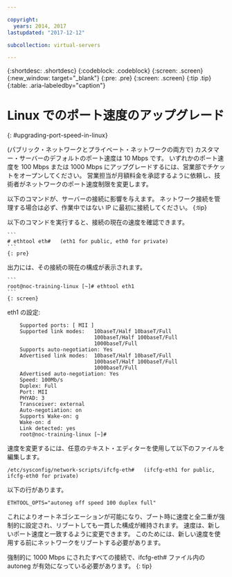```yaml
---

copyright:
  years: 2014, 2017
lastupdated: "2017-12-12"

subcollection: virtual-servers

---
```


{:shortdesc: .shortdesc}
{:codeblock: .codeblock}
{:screen: .screen}
{:new_window: target="_blank"}
{:pre: .pre}
{:screen: .screen}
{:tip .tip}
{:table: .aria-labeledby="caption"}

# Linux でのポート速度のアップグレード
{: #upgrading-port-speed-in-linux}

(パブリック・ネットワークとプライベート・ネットワークの両方で) カスタマー・サーバーのデフォルトのポート速度は 10 Mbps です。 いずれかのポート速度を 100 Mbps または 1000 Mbps にアップグレードするには、営業部でチケットをオープンしてください。 営業担当が月額料金を承認するように依頼し、技術者がネットワークのポート速度制限を変更します。

以下のコマンドが、サーバーの接続に影響を与えます。 ネットワーク接続を管理する場合は必ず、作業中ではない IP に最初に接続してください。
{:tip}

以下のコマンドを実行すると、接続の現在の速度を確認できます。

    ```
    # ethtool eth#   (eth1 for public, eth0 for private)
    ```
    {: pre}

出力には、その接続の現在の構成が表示されます。

    ```
    root@noc-training-linux [~]# ethtool eth1
    ```
    {: screen}

eth1 の設定:

        Supported ports: [ MII ]
        Supported link modes:   10baseT/Half 10baseT/Full
                                100baseT/Half 100baseT/Full
                                1000baseT/Full
        Supports auto-negotiation: Yes
        Advertised link modes:  10baseT/Half 10baseT/Full
                                100baseT/Half 100baseT/Full
                                1000baseT/Full
        Advertised auto-negotiation: Yes
        Speed: 100Mb/s
        Duplex: Full
        Port: MII
        PHYAD: 3
        Transceiver: external
        Auto-negotiation: on
        Supports Wake-on: g
        Wake-on: d
        Link detected: yes
        root@noc-training-linux [~]#

速度を変更するには、任意のテキスト・エディターを使用して以下のファイルを編集します。

    /etc/sysconfig/network-scripts/ifcfg-eth#   (ifcfg-eth1 for public, ifcfg-eth0 for private)

以下の行があります。

    ETHTOOL_OPTS="autoneg off speed 100 duplex full"

これによりオートネゴシエーションが可能になり、ブート時に速度と全二重が強制的に設定され、リブートしても一貫した構成が維持されます。
速度は、新しいポート速度と一致するように変更できます。 このためには、新しい速度を使用する前にネットワークをリブートする必要があります。

強制的に 1000 Mbps にされたすべての接続で、ifcfg-eth# ファイル内の autoneg が有効になっている必要があります。
{: tip}
